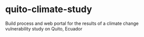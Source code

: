 quito-climate-study
===================

Build process and web portal for the results of a climate change vulnerability study on Quito, Ecuador
